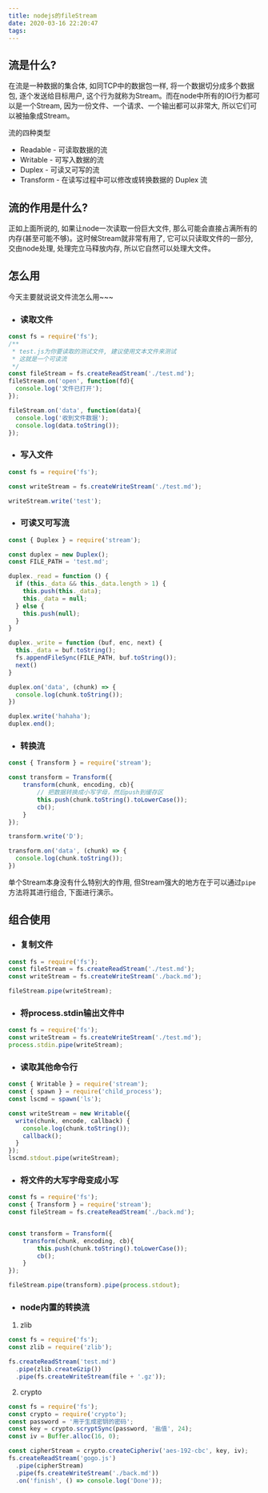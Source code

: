 ```yaml
---
title: nodejs的fileStream
date: 2020-03-16 22:20:47
tags:
---
```


## 流是什么?

在流是一种数据的集合体, 如同TCP中的数据包一样, 将一个数据切分成多个数据包, 逐个发送给目标用户, 这个行为就称为Stream。而在node中所有的IO行为都可以是一个Stream, 因为一份文件、一个请求、一个输出都可以非常大, 所以它们可以被抽象成Stream。

流的四种类型
- Readable - 可读取数据的流
- Writable - 可写入数据的流
- Duplex - 可读又可写的流
- Transform - 在读写过程中可以修改或转换数据的 Duplex 流

## 流的作用是什么?

正如上面所说的, 如果让node一次读取一份巨大文件, 那么可能会直接占满所有的内存(甚至可能不够)。这时候Stream就非常有用了, 它可以只读取文件的一部分, 交由node处理, 处理完立马释放内存, 所以它自然可以处理大文件。

## 怎么用

今天主要就说说文件流怎么用~~~

- ### 读取文件

``` javascript
const fs = require('fs');
/**
 * test.js为你要读取的测试文件, 建议使用文本文件来测试
 * 这就是一个可读流
 */
const fileStream = fs.createReadStream('./test.md');
fileStream.on('open', function(fd){
  console.log('文件已打开');
});

fileStream.on('data', function(data){
  console.log('收到文件数据');
  console.log(data.toString());
});
```

- ### 写入文件

``` javascript
const fs = require('fs');

const writeStream = fs.createWriteStream('./test.md');

writeStream.write('test');
```

- ### 可读又可写流

``` javascript
const { Duplex } = require('stream');

const duplex = new Duplex();
const FILE_PATH = 'test.md';

duplex._read = function () {
  if (this._data && this._data.length > 1) {
    this.push(this._data);
    this._data = null;
  } else {
    this.push(null);
  }
}

duplex._write = function (buf, enc, next) {
  this._data = buf.toString();
  fs.appendFileSync(FILE_PATH, buf.toString());
  next()
}

duplex.on('data', (chunk) => {
  console.log(chunk.toString());
})

duplex.write('hahaha');
duplex.end();
```

- ### 转换流

``` javascript
const { Transform } = require('stream');

const transform = Transform({
    transform(chunk, encoding, cb){
        // 把数据转换成小写字母，然后push到缓存区
        this.push(chunk.toString().toLowerCase());
        cb();
    }
});

transform.write('D');

transform.on('data', (chunk) => {
  console.log(chunk.toString());
})
```

单个Stream本身没有什么特别大的作用, 但Stream强大的地方在于可以通过`pipe`方法将其进行组合, 下面进行演示。

## 组合使用

- ### 复制文件

``` javascript
const fs = require('fs');
const fileStream = fs.createReadStream('./test.md');
const writeStream = fs.createWriteStream('./back.md');

fileStream.pipe(writeStream);
```

- ### 将process.stdin输出文件中

``` javascript
const fs = require('fs');
const writeStream = fs.createWriteStream('./test.md');
process.stdin.pipe(writeStream);
```

- ### 读取其他命令行

``` javascript
const { Writable } = require('stream');
const { spawn } = require('child_process');
const lscmd = spawn('ls');

const writeStream = new Writable({
  write(chunk, encode, callback) {
    console.log(chunk.toString());
    callback();
  }
});
lscmd.stdout.pipe(writeStream);
```

- ### 将文件的大写字母变成小写

``` javascript
const fs = require('fs');
const { Transform } = require('stream');
const fileStream = fs.createReadStream('./back.md');


const transform = Transform({
    transform(chunk, encoding, cb){
        this.push(chunk.toString().toLowerCase());
        cb();
    }
});

fileStream.pipe(transform).pipe(process.stdout);
```

- ### node内置的转换流

1. zlib
``` javascript
const fs = require('fs');
const zlib = require('zlib');

fs.createReadStream('test.md')
  .pipe(zlib.createGzip())
  .pipe(fs.createWriteStream(file + '.gz'));
```

2. crypto
``` javascript
const fs = require('fs');
const crypto = require('crypto');
const password = '用于生成密钥的密码';
const key = crypto.scryptSync(password, '盐值', 24);
const iv = Buffer.alloc(16, 0);

const cipherStream = crypto.createCipheriv('aes-192-cbc', key, iv);
fs.createReadStream('gogo.js')
  .pipe(cipherStream)
  .pipe(fs.createWriteStream('./back.md'))
  .on('finish', () => console.log('Done'));
```